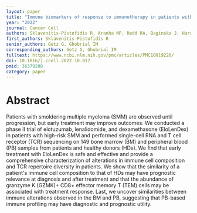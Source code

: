 ```yaml
---
layout: paper
title: "Immune biomarkers of response to immunotherapy in patients with high-risk smoldering myeloma"
year: "2022"
journal: Cancer Cell
authors: Sklavenitis-Pistofidis R, Aranha MP, Redd RA, Baginska J, Haradhvala NJ, Hallisey M, Dutta AK, Savell A, Varmeh S, Heilpern-Mallory D, Ujwary S, Zavidij O, Aguet F, Su NK, Lightbody ED, Bustoros M, Tahri S, Mouhieddine TH, Wu T, Flechon L, Anand S, Rosenblatt JM, Zonder J, Vredenburgh JJ, Boruchov A, Bhutani M, Usmani SZ, Matous J, Yee AJ, Jakubowiak A, Laubach J, Manier S, Nadeem O, Richardson P, Badros AZ, Mateos MV, Trippa L, Getz G, Ghobrial IM
first_authors: Sklavenitis-Pistofidis R
senior_authors: Getz G, Ghobrial IM
corresponding_authors: Getz G, Ghobrial IM
fulltext: https://www.ncbi.nlm.nih.gov/pmc/articles/PMC10019228/
doi: 10.1016/j.ccell.2022.10.017
pmid: 36379208
category: paper
---
```



# Abstract

Patients with smoldering multiple myeloma (SMM) are observed until progression, but early treatment may improve outcomes. We conducted a phase II trial of elotuzumab, lenalidomide, and dexamethasone (EloLenDex) in patients with high-risk SMM and performed single-cell RNA and T cell receptor (TCR) sequencing on 149 bone marrow (BM) and peripheral blood (PB) samples from patients and healthy donors (HDs). We find that early treatment with EloLenDex is safe and effective and provide a comprehensive characterization of alterations in immune cell composition and TCR repertoire diversity in patients. We show that the similarity of a patient's immune cell composition to that of HDs may have prognostic relevance at diagnosis and after treatment and that the abundance of granzyme K (GZMK)+ CD8+ effector memory T (TEM) cells may be associated with treatment response. Last, we uncover similarities between immune alterations observed in the BM and PB, suggesting that PB-based immune profiling may have diagnostic and prognostic utility.



